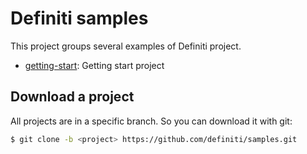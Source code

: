 # Definiti samples

This project groups several examples of Definiti project.

* [getting-start](https://github.com/definiti/samples/tree/getting-start): Getting start project

## Download a project

All projects are in a specific branch. So you can download it with git:

```bash
$ git clone -b <project> https://github.com/definiti/samples.git
```